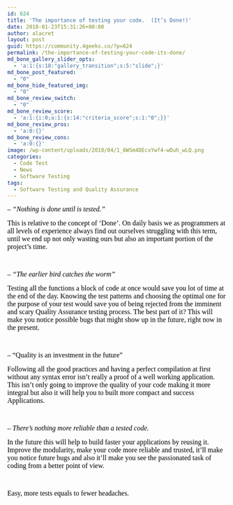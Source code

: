 ```yaml
---
id: 624
title: 'The importance of testing your code.  (It’s Done!)'
date: 2018-01-23T15:31:26+00:00
author: alacret
layout: post
guid: https://community.4geeks.co/?p=624
permalink: /the-importance-of-testing-your-code-its-done/
md_bone_gallery_slider_opts:
  - 'a:1:{s:18:"gallery_transition";s:5:"slide";}'
md_bone_post_featured:
  - "0"
md_bone_hide_featured_img:
  - "0"
md_bone_review_switch:
  - "0"
md_bone_review_score:
  - 'a:1:{i:0;a:1:{s:14:"criteria_score";s:1:"0";}}'
md_bone_review_pros:
  - 'a:0:{}'
md_bone_review_cons:
  - 'a:0:{}'
image: /wp-content/uploads/2018/04/1_6WSm4DEcxYwf4-wDuh_wLQ.png
categories:
  - Code Test
  - News
  - Software Testing
tags:
  - Software Testing and Quality Assurance
---
```

<span style="color: #000000;"><span style="font-family: 'Liberation Serif';"><span style="font-size: medium;"><i>&#8211; “Nothing is done until is tested.”</i></span></span></span>

<span style="color: #000000;"><span style="font-family: 'Liberation Serif';"><span style="font-size: medium;">This is relative to the concept of ‘Done’. On daily basis we as programmers at all levels of experience always find out ourselves struggling with this term, until we end up not only wasting ours but also an important portion of the project’s time.</span></span></span>

&nbsp;

<span style="color: #000000;"><span style="font-family: 'Liberation Serif';"><span style="font-size: medium;"><i>&#8211; “The earlier bird catches the worm”</i></span></span></span>

<span style="color: #000000;"><span style="font-family: 'Liberation Serif';"><span style="font-size: medium;">Testing all the functions a block of code at once would save you lot of time at the end of the day. Knowing the test patterns and choosing the optimal one for the purpose of your test would save you of being rejected from the imminent and scary Quality Assurance testing process. The best part of it? This will make you notice possible bugs that might show up in the future, right now in the present. </span></span></span>

&nbsp;

<span style="color: #000000;"><span style="font-family: 'Liberation Serif';"><span style="font-size: medium;">&#8211; “Quality is an investment in the future”</span></span></span>

<span style="color: #000000;"><span style="font-family: 'Liberation Serif';"><span style="font-size: medium;">Following all the good practices and having a perfect compilation at first without any syntax error isn’t really a proof of a well working application. This isn’t only going to improve the quality of your code making it more integral but also it will help you to built more compact and success Applications. </span></span></span>

&nbsp;

<span style="color: #000000;"><span style="font-family: 'Liberation Serif';"><span style="font-size: medium;"><i>&#8211; There’s nothing more reliable than a tested code.</i></span></span></span>

<span style="color: #000000;"><span style="font-family: 'Liberation Serif';"><span style="font-size: medium;">In the future this will help to build faster your applications by reusing it. Improve the modularity, make your code more reliable and trusted, it’ll make you notice future bugs and also it’ll make you see the passionated task of coding from a better point of view. </span></span></span>

&nbsp;

<span style="color: #000000;"><span style="font-family: 'Liberation Serif';"><span style="font-size: medium;">Easy, more tests equals to fewer headaches. </span></span></span>